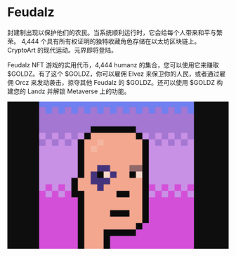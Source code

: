 # Feudalz

封建制出现以保护他们的农民。当系统顺利运行时，它会给每个人带来和平与繁荣。 4,444 个具有所有权证明的独特收藏角色存储在以太坊区块链上。 CryptoArt 的现代运动。元界即将登陆。

Feudalz NFT 游戏的实用代币，4,444 humanz 的集合，您可以使用它来赚取 $GOLDZ。有了这个 $GOLDZ，你可以雇佣 Elvez 来保卫你的人民，或者通过雇佣 Orcz 来发动袭击，掠夺其他 Feudalz 的 $GOLDZ。还可以使用 $GOLDZ 构建您的 Landz 并解锁 Metaverse 上的功能。

![feudalz-dapp-collectibles-ethereum-image1_af85186e745e3b2c0a94c1c548bf5dce](feudalz-dapp-collectibles-ethereum-image1_af85186e745e3b2c0a94c1c548bf5dce.png)

